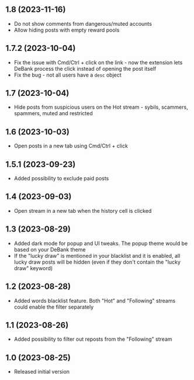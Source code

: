 ## 1.8 (2023-11-16)

* Do not show comments from dangerous/muted accounts
* Allow hiding posts with empty reward pools

## 1.7.2 (2023-10-04)

* Fix the issue with Cmd/Ctrl + click on the link - now the extension lets DeBank process the click instead of opening the post itself
* Fix the bug - not all users have a `desc` object

## 1.7 (2023-10-04)

* Hide posts from suspicious users on the Hot stream - sybils, scammers, spammers, muted and restricted

## 1.6 (2023-10-03)

* Open posts in a new tab using Cmd/Ctrl + click

## 1.5.1 (2023-09-23)

* Added possibility to exclude paid posts

## 1.4 (2023-09-03)

* Open stream in a new tab when the history cell is clicked

## 1.3 (2023-08-29)

* Added dark mode for popup and UI tweaks.
  The popup theme would be based on your DeBank theme
* If the "lucky draw" is mentioned in your blacklist and it is enabled,
  all lucky draw posts will be hidden (even if they don't contain the "lucky draw" keyword)

## 1.2 (2023-08-28)

* Added words blacklist feature. Both "Hot" and "Following" streams
  could enable the filter separately

## 1.1 (2023-08-26)

* Added possibility to filter out reposts from the "Following" stream

## 1.0 (2023-08-25)

* Released initial version
